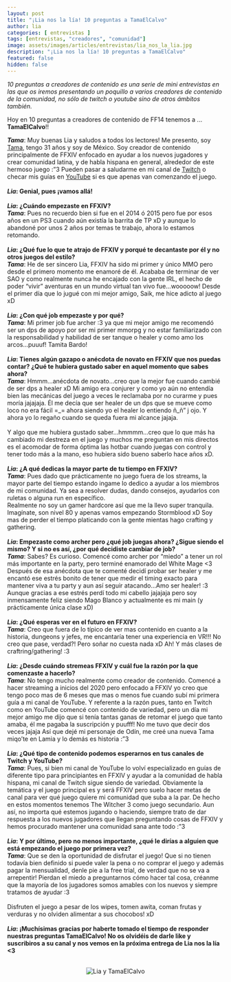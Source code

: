 ```yaml
---
layout: post
title: "¡Lia nos la lía! 10 preguntas a TamaElCalvo"
author: lia
categories: [ entrevistas ]
tags: [entrevistas, "creadores", "comunidad"]
image: assets/images/articles/entrevistas/lia_nos_la_lia.jpg
description: "¡Lia nos la lía! 10 preguntas a TamaElCalvo"
featured: false
hidden: false
---
```

*10 preguntas a creadores de contenido es una serie de mini entrevistas en las que os iremos presentando un poquillo a varios creadores de contenido de la comunidad, no sólo de twitch o youtube sino de otros ámbitos también.*

Hoy en 10 preguntas a creadores de contenido de FF14 tenemos a ... **TamaElCalvo**!!

<div class="card">
  <div class="card-body">
    <i><b>Tama</b></i>: Muy buenas Lia y saludos a todos los lectores! Me presento, soy <a href="https://twitter.com/TamaElCalvo" target="_blank">Tama</a>, tengo 31 años y soy de México. Soy creador de contenido principalmente de FFXIV enfocado en ayudar a los nuevos jugadores y crear comunidad latina, y de habla hispana en general, alrededor de este hermoso juego :”3  Pueden pasar a saludarme en mi canal de <a href="https://twitch.tv/tamaelcalvo" target="_blank">Twitch</a> o checar mis guías en <a href="https://www.youtube.com/c/TamAikFFXIVenEspañol" target="_blank">YouTube</a> si es que apenas van comenzando el juego.
  </div>
</div>

<br/>

<div class="card">
  <div class="card-header">
     <b><i>Lia</i>: Genial, pues ¡vamos allá!</b>
  </div>
</div>

<br/>

<div class="card">
  <div class="card-header">
     <b><i>Lia</i>: ¿Cuándo empezaste en FFXIV?</b>
  </div>
  <div class="card-body">
    <i><b>Tama</b></i>: Pues no recuerdo bien si fue en el 2014 ó 2015 pero fue por esos años en un PS3 cuando aún existía la barrita de TP xD y aunque lo abandoné por unos 2 años por temas te trabajo, ahora lo estamos retomando.
  </div>
</div>

<br/>

<div class="card">
  <div class="card-header">
     <b><i>Lia</i>: ¿Qué fue lo que te atrajo de FFXIV y porqué te decantaste por él y no otros juegos del estilo?</b>
  </div>
  <div class="card-body">
    <i><b>Tama</b></i>: He de ser sincero Lia, FFXIV ha sido mi primer y único MMO pero desde el primero momento me enamoré de él. Acababa de terminar de ver SAO y como realmente nunca he encajado con la gente IRL, el hecho de poder “vivir” aventuras en un mundo virtual tan vivo fue…wooooow! Desde el primer día que lo jugué con mi mejor amigo, Saik, me hice adicto al juego xD 
  </div>
</div>

<br/>


<div class="card">
  <div class="card-header">
     <b><i>Lia</i>: ¿Con qué job empezaste y por qué?</b>
  </div>
  <div class="card-body">
    <i><b>Tama</b></i>: Mi primer job fue archer :3 ya que mi mejor amigo me recomendó ser un dps de apoyo por ser mi primer mmorpg y no estar familiarizado con la responsabilidad y habilidad de ser tanque o healer y como amo los arcos…puuuf! Tamita Bardo! 
  </div>    
</div>

<br/>

<div class="card">
  <div class="card-header">
     <b><i>Lia</i>: Tienes algún gazapo o anécdota de novato en FFXIV que nos puedas contar? ¿Qué te hubiera gustado saber en aquel momento que sabes ahora?</b>
  </div>
  <div class="card-body">
    <i><b>Tama</b></i>: Hmmm…anécdota de novato…creo que la mejor fue cuando cambié de ser dps a healer xD Mi amigo era conjurer y como yo aún no entendía bien las mecánicas del juego a veces le reclamaba por no curarme y pues moría jajajaja. Él me decía que ser healer de un dps que se mueve como loco no era fácil =_= ahora siendo yo el healer lo entiendo ñ_ñ” j ojo. Y ahora yo lo regaño cuando se queda fuera mi alcance jajaja.<br/>
    <br/>
    Y algo que me hubiera gustado saber…hmmmm…creo que lo que más ha cambiado mi destreza en el juego y muchos me preguntan en mis directos es el acomodar de forma óptima las hotbar cuando juegas con control y tener todo más a la mano, eso hubiera sido bueno saberlo hace años xD.
  </div>
</div>

<br/>

<div class="card">
  <div class="card-header">
     <b><i>Lia</i>: ¿A qué dedicas la mayor parte de tu tiempo en FFXIV?</b>
  </div>
  <div class="card-body">
    <i><b>Tama</b></i>:  Pues dado que prácticamente no juego fuera de los streams, la mayor parte del tiempo estando ingame lo dedico a ayudar a los miembros de mi comunidad. Ya sea a resolver dudas, dando consejos, ayudarlos con ruletas o alguna run en específico.<br/>
    Realmente no soy un gamer hardcore así que me la llevo super tranquila. Imagínate, son nivel 80 y apenas vamos empezando Stormblood xD Soy mas de perder el tiempo platicando con la gente mientas hago crafting y gathering.
  </div>
</div>

<br/>

<div class="card">
  <div class="card-header">
     <b><i>Lia</i>: Empezaste como archer pero ¿qué job juegas ahora? ¿Sigue siendo el mismo? Y si no es así, ¿por qué decidiste cambiar de job?</b>
  </div>
  <div class="card-body">
    <i><b>Tama</b></i>: Sabes? Es curioso. Comencé como archer por “miedo” a tener un rol más importante en la party, pero terminé enamorado del White Mage <3 Después de esa anécdota que te comenté decidí probar ser healer y me encantó ese estrés bonito de tener que medir el timing exacto para mantener viva a tu party y aun así seguir atacando…Amo ser healer! :3 Aunque gracias a ese estrés perdí todo mi cabello jajajaja pero soy inmensamente feliz siendo Mago Blanco y actualmente es mi main (y prácticamente única clase xD)
  </div>
</div>

<br/>

<div class="card">
  <div class="card-header">
     <b><i>Lia</i>: ¿Qué esperas ver en el futuro en FFXIV?</b>
  </div>
  <div class="card-body">
    <i><b>Tama</b></i>: Creo que fuera de lo típico de ver mas contenido en cuanto a la historia, dungeons y jefes, me encantaría tener una experiencia en VR!!! No creo que pase, verdad?! Pero soñar no cuesta nada xD Ah! Y más clases de craftring/gathering! :3
  </div>
</div>

<br/>

<div class="card">
  <div class="card-header">
     <b><i>Lia</i>: ¿Desde cuándo stremeas FFXIV y cuál fue la razón por la que comenzaste a hacerlo?</b>
  </div>
  <div class="card-body">
    <i><b>Tama</b></i>: No tengo mucho realmente como creador de contenido. Comencé a hacer streaming a inicios del 2020 pero enfocado a FFXIV yo creo que tengo poco mas de 6 meses que mas o menos fue cuando subí mi primera guía a mi canal de YouTube. Y referente a la razón pues, tanto en Twitch como en YouTube comencé con contenido de variedad, pero un día mi mejor amigo me dijo que si tenía tantas ganas de retomar el juego que tanto amaba, él me pagaba la suscripción y puufff! No me tuvo que decir dos veces jajaja Así que dejé mi personaje de Odín, me creé una nueva Tama miqo’te en Lamia y lo demás es historia :”3
  </div>
</div>

<br/>

<div class="card">
  <div class="card-header">
     <b><i>Lia</i>: ¿Qué tipo de contenido podemos esperarnos en tus canales de Twitch y YouTube?</b>
  </div>
  <div class="card-body"><i><b>Tama</b></i>: Pues, si bien mi canal de YouTube lo volví especializado en guías de diferente tipo para principiantes en FFXIV y ayudar a la comunidad de habla hispana, mi canal de Twitch sigue siendo de variedad. Obviamente la temática y el juego principal es y será FFXIV pero suelo hacer metas de canal para ver qué juego quiere mi comunidad que suba a la par. De hecho en estos momentos tenemos The Witcher 3 como juego secundario. Aun así, no importa qué estemos jugando o haciendo, siempre trato de dar respuesta a los nuevos jugadores que llegan preguntando cosas de FFXIV y hemos procurado mantener una comunidad sana ante todo :”3
  </div>
</div>

<br/>

<div class="card">
  <div class="card-header">
     <b><i>Lia</i>: Y por último, pero no menos importante, ¿qué le dirías a alguien que está empezando el juego por primera vez?</b>
  </div>
  <div class="card-body"><i><b>Tama</b></i>: Que se den la oportunidad de disfrutar el juego! Que si no tienen todavía bien definido si puede valer la pena o no comprar el juego y además pagar la mensualidad, denle pie a la free trial, de verdad que no se va a arrepentir! Pierdan el miedo a preguntarnos cómo hacer tal cosa, créanme que la mayoría de los jugadores somos amables con los nuevos y siempre tratamos de ayudar :3<br/>
  <br/>
  Disfruten el juego a pesar de los wipes, tomen awita, coman frutas y verduras y no olviden alimentar a sus chocobos! xD
  </div>
</div>

<br/>

<div class="card">
  <div class="card-header">
     <b><i>Lia</i>: ¡Muchísimas gracias por haberte tomado el tiempo de responder nuestras preguntas TamaElCalvo! No os olvidéis de darle like y suscribiros a su canal y nos vemos en la próxima entrega de Lia nos la lía <3</b>
  </div>
</div>

<br/>

<p align="center"><img src="{{ site.baseurl }}/assets/images/articles/entrevistas/lia_tamaik/lia_tamaik.jpg" alt="Lia y TamaElCalvo"/></p>